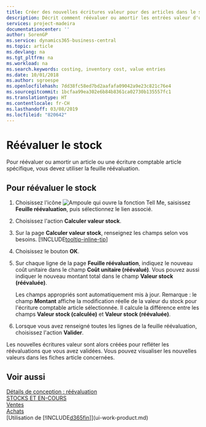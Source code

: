 ```yaml
---
title: Créer des nouvelles écritures valeur pour des articles dans le stock| Microsoft Docs
description: Décrit comment réévaluer ou amortir les entrées valeur d'un ou de plusieurs articles dans le stock en validant leur valeur calculée courante.
services: project-madeira
documentationcenter: ''
author: SorenGP
ms.service: dynamics365-business-central
ms.topic: article
ms.devlang: na
ms.tgt_pltfrm: na
ms.workload: na
ms.search.keywords: costing, inventory cost, value entries
ms.date: 10/01/2018
ms.author: sgroespe
ms.openlocfilehash: 7dd38fc58ed7bd2aafafa09042a9e23c821c76e4
ms.sourcegitcommit: 1bcfaa99ea302e6b84b8361ca02730b135557fc1
ms.translationtype: HT
ms.contentlocale: fr-CH
ms.lasthandoff: 03/08/2019
ms.locfileid: "820642"
---
```

# <a name="revalue-inventory"></a>Réévaluer le stock
Pour réévaluer ou amortir un article ou une écriture comptable article spécifique, vous devez utiliser la feuille réévaluation.

## <a name="to-revalue-inventory"></a>Pour réévaluer le stock
1. Choisissez l'icône ![Ampoule qui ouvre la fonction Tell Me](media/ui-search/search_small.png "Dites-moi ce que vous voulez faire"), saisissez **Feuille réévaluation**, puis sélectionnez le lien associé.
2. Choisissez l'action **Calculer valeur stock**.
3. Sur la page **Calculer valeur stock**, renseignez les champs selon vos besoins. [!INCLUDE[tooltip-inline-tip](includes/tooltip-inline-tip_md.md)]
4. Choisissez le bouton **OK**.
5. Sur chaque ligne de la page **Feuille réévaluation**, indiquez le nouveau coût unitaire dans le champ **Coût unitaire (réévalué)**. Vous pouvez aussi indiquer le nouveau montant total dans le champ **Valeur stock (réévaluée)**.

    Les champs appropriés sont automatiquement mis à jour. Remarque : le champ **Montant** affiche la modification réelle de la valeur du stock pour l'écriture comptable article sélectionnée. Il calcule la différence entre les champs **Valeur stock (calculée)** et **Valeur stock (réévaluée)**.
6. Lorsque vous avez renseigné toutes les lignes de la feuille réévaluation, choisissez l'action **Valider**.

Les nouvelles écritures valeur sont alors créées pour refléter les réévaluations que vous avez validées. Vous pouvez visualiser les nouvelles valeurs dans les fiches article concernées.

## <a name="see-also"></a>Voir aussi
[Détails de conception : réévaluation](design-details-revaluation.md)  
[STOCKS ET EN-COURS](inventory-manage-inventory.md)  
[Ventes](sales-manage-sales.md)  
[Achats](purchasing-manage-purchasing.md)  
[Utilisation de [!INCLUDE[d365fin](includes/d365fin_md.md)]](ui-work-product.md)
